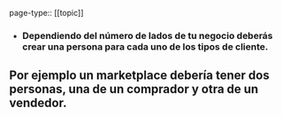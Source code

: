 page-type:: [[topic]]
- ### Dependiendo del número de lados de tu negocio deberás crear una persona para cada uno de los tipos de cliente.

Por ejemplo un marketplace debería tener dos personas, una de un comprador y otra de un vendedor.
  - 



